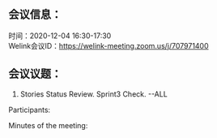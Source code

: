 会议信息：
------------

时间：2020-12-04 16:30-17:30  
Welink会议ID：https://welink-meeting.zoom.us/j/707971400


会议议题：
------------
 1. Stories Status Review. Sprint3 Check.     --ALL   

  




Participants:    

 
Minutes of the meeting:  
